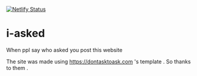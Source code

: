[![Netlify Status](https://api.netlify.com/api/v1/badges/befdec2c-fd46-4059-a608-9eab0e9f3e06/deploy-status)](https://app.netlify.com/sites/i-asked/deploys)

# i-asked
 When ppl say who asked you post this website

The site was made using https://dontasktoask.com 's template . So thanks to them . 
